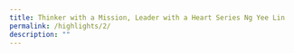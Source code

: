 ```yaml
---
title: Thinker with a Mission, Leader with a Heart Series Ng Yee Lin
permalink: /highlights/2/
description: ""
---
```

